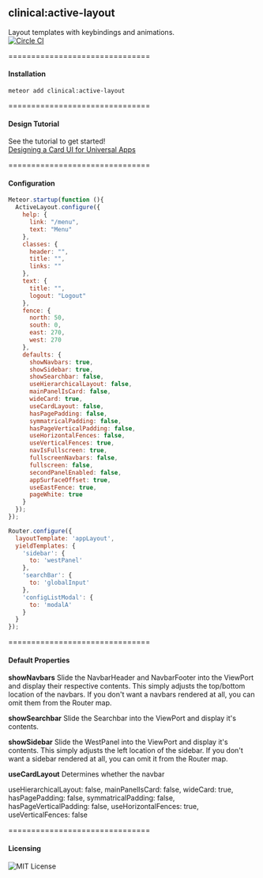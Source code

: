 ## clinical:active-layout
Layout templates with keybindings and animations.  
[![Circle CI](https://circleci.com/gh/clinical-meteor/active-layout/tree/master.svg?style=svg)](https://circleci.com/gh/clinical-meteor/active-layout/tree/master)

===============================
#### Installation

````
meteor add clinical:active-layout
````

===============================
#### Design Tutorial  

See the tutorial to get started!  
[Designing a Card UI for Universal Apps](https://github.com/clinical-meteor/active-layout/blob/master/design/Readme.md)

===============================
#### Configuration

````js
Meteor.startup(function (){
  ActiveLayout.configure({
    help: {
      link: "/menu",
      text: "Menu"
    },
    classes: {
      header: "",
      title: "",
      links: ""
    },
    text: {
      title: "",
      logout: "Logout"
    },
    fence: {
      north: 50,
      south: 0,
      east: 270,
      west: 270
    },
    defaults: {
      showNavbars: true,
      showSidebar: true,
      showSearchbar: false,
      useHierarchicalLayout: false,
      mainPanelIsCard: false,
      wideCard: true,
      useCardLayout: false,
      hasPagePadding: false,
      symmatricalPadding: false,
      hasPageVerticalPadding: false,
      useHorizontalFences: false,
      useVerticalFences: true,
      navIsFullscreen: true,
      fullscreenNavbars: false,
      fullscreen: false,
      secondPanelEnabled: false,
      appSurfaceOffset: true,
      useEastFence: true,
      pageWhite: true
    }
  });
});
````


````js
Router.configure({
  layoutTemplate: 'appLayout',
  yieldTemplates: {
    'sidebar': {
      to: 'westPanel'
    },
    'searchBar': {
      to: 'globalInput'
    },
    'configListModal': {
      to: 'modalA'
    }
  }
});
````


===============================
#### Default Properties

**showNavbars**
Slide the NavbarHeader and NavbarFooter into the ViewPort and display their respective contents.  This simply adjusts the top/bottom location of the navbars.  If you don't want a navbars rendered at all, you can omit them from the Router map.

**showSearchbar**
Slide the Searchbar into the ViewPort and display it's contents.

**showSidebar**
Slide the WestPanel into the ViewPort and display it's contents.  This simply adjusts the left location of the sidebar.  If you don't want a sidebar rendered at all, you can omit it from the Router map.



**useCardLayout**
Determines whether the navbar


useHierarchicalLayout: false,
mainPanelIsCard: false,
wideCard: true,
hasPagePadding: false,
symmatricalPadding: false,
hasPageVerticalPadding: false,
useHorizontalFences: true,
useVerticalFences: false



===============================
#### Licensing  

![MIT License](https://img.shields.io/badge/license-MIT-blue.svg)

